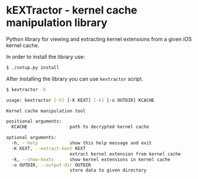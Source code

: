 # kEXTractor - kernel cache manipulation library

Python library for viewing and extracting kernel extensions from a given iOS
kernel cache.

In order to install the library use:

```bash
$ ./setup.py install
```

After installing the library you can use `kextractor` script.

```bash
$ kextractor -h

usage: kextractor [-h] [-K KEXT] [-k] [-o OUTDIR] KCACHE

Kernel cache manipulation tool

positional arguments:
  KCACHE                path to decrypted kernel cache

optional arguments:
  -h, --help            show this help message and exit
  -K KEXT, --extract-kext KEXT
                        extract kernel extension from kernel cache
  -k, --show-kexts      show kernel extensions in kernel cache
  -o OUTDIR, --output-dir OUTDIR
                        store data to given directory
```
